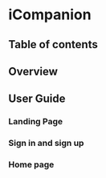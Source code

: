 # iCompanion

## Table of contents

## Overview

## User Guide

### Landing Page

### Sign in and sign up

### Home page
